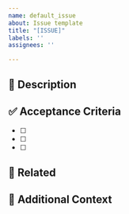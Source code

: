 ```yaml
---
name: default_issue
about: Issue template
title: "[ISSUE]"
labels: ''
assignees: ''

---
```


## 📝 Description

<!-- What’s the issue? Describe clearly and concisely. -->

## ✅ Acceptance Criteria

<!-- What needs to be true for this issue to be considered complete? -->

- [ ] 
- [ ] 
- [ ] 

## 🔗 Related

<!-- Link to related issues, PRs, or discussions -->

## 🧠 Additional Context

<!-- Any other info that could help resolve the issue -->

